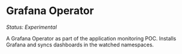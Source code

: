 # Grafana Operator

*Status: Experimental*

A Grafana Operator as part of the application monitoring POC. Installs Grafana and syncs dashboards in the watched namespaces.